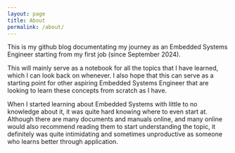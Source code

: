 ```yaml
---
layout: page
title: About
permalink: /about/
---
```


This is my github blog documentating my journey as an Embedded Systems Engineer starting from my first job (since September 2024).

This will mainly serve as a notebook for all the topics that I have learned, which I can look back on whenever. I also hope that this can serve as a starting point for other aspiring Embedded Systems Engineer that are looking to learn these concepts from scratch as I have.

When I started learning about Embedded Systems with little to no knowledge about it, it was quite hard knowing where to even start at. Although there are many documents and manuals online, and many online would also recommend reading them to start understanding the topic, it definitely was quite intimidating and sometimes unproductive as someone who learns better through application.